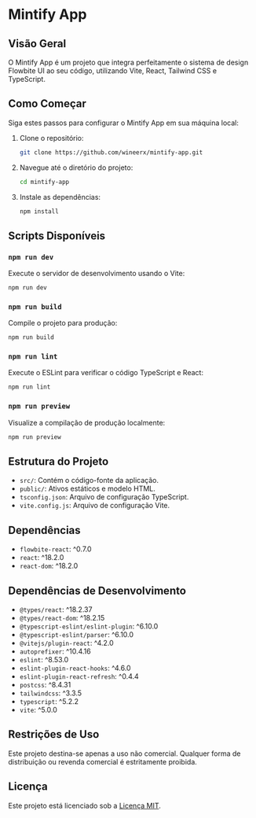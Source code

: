 # Mintify App

## Visão Geral

O Mintify App é um projeto que integra perfeitamente o sistema de design Flowbite UI ao seu código, utilizando Vite, React, Tailwind CSS e TypeScript.

## Como Começar

Siga estes passos para configurar o Mintify App em sua máquina local:

1. Clone o repositório:

   ```bash
   git clone https://github.com/wineerx/mintify-app.git
   ```

2. Navegue até o diretório do projeto:

   ```bash
   cd mintify-app
   ```

3. Instale as dependências:

   ```bash
   npm install
   ```

## Scripts Disponíveis

### `npm run dev`

Execute o servidor de desenvolvimento usando o Vite:

```bash
npm run dev
```

### `npm run build`

Compile o projeto para produção:

```bash
npm run build
```

### `npm run lint`

Execute o ESLint para verificar o código TypeScript e React:

```bash
npm run lint
```

### `npm run preview`

Visualize a compilação de produção localmente:

```bash
npm run preview
```

## Estrutura do Projeto

- `src/`: Contém o código-fonte da aplicação.
- `public/`: Ativos estáticos e modelo HTML.
- `tsconfig.json`: Arquivo de configuração TypeScript.
- `vite.config.js`: Arquivo de configuração Vite.

## Dependências

- `flowbite-react`: ^0.7.0
- `react`: ^18.2.0
- `react-dom`: ^18.2.0

## Dependências de Desenvolvimento

- `@types/react`: ^18.2.37
- `@types/react-dom`: ^18.2.15
- `@typescript-eslint/eslint-plugin`: ^6.10.0
- `@typescript-eslint/parser`: ^6.10.0
- `@vitejs/plugin-react`: ^4.2.0
- `autoprefixer`: ^10.4.16
- `eslint`: ^8.53.0
- `eslint-plugin-react-hooks`: ^4.6.0
- `eslint-plugin-react-refresh`: ^0.4.4
- `postcss`: ^8.4.31
- `tailwindcss`: ^3.3.5
- `typescript`: ^5.2.2
- `vite`: ^5.0.0

## Restrições de Uso

Este projeto destina-se apenas a uso não comercial. Qualquer forma de distribuição ou revenda comercial é estritamente proibida.

## Licença

Este projeto está licenciado sob a [Licença MIT](LICENSE).

